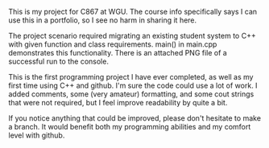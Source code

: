 This is my project for C867 at WGU.
The course info specifically says I can use this in a portfolio, so I see no harm in sharing it here.

The project scenario required migrating an existing student system to C++ with given function and class requirements.
main() in main.cpp demonstrates this functionality.
There is an attached PNG file of a successful run to the console.

This is the first programming project I have ever completed, as well as my first time using C++ and github. I'm sure the code could use a lot of work.
I added comments, some (very amateur) formatting, and some cout strings that were not required, but I feel improve readability by quite a bit.

If you notice anything that could be improved, please don't hesitate to make a branch. It would benefit both my programming abilities and my comfort level with github.
